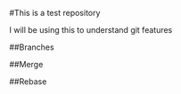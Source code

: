#This is a test repository 

I will be using this to understand git features 

##Branches

##Merge 

##Rebase 

